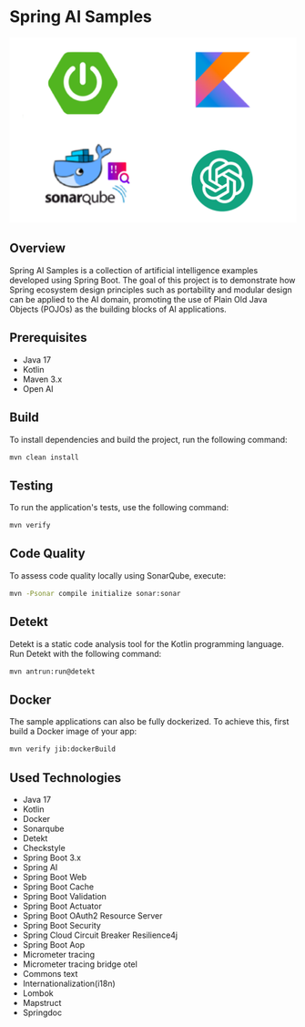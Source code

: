 # Spring AI Samples

![Spring Boot AI Samples](https://github.com/susimsek/spring-ai-samples/blob/main/images/introduction.png)

## Overview

Spring AI Samples is a collection of artificial intelligence examples developed using Spring Boot. The goal of this project is to demonstrate how Spring ecosystem design principles such as portability and modular design can be applied to the AI domain, promoting the use of Plain Old Java Objects (POJOs) as the building blocks of AI applications.

## Prerequisites

- Java 17
- Kotlin
- Maven 3.x
- Open AI

## Build

To install dependencies and build the project, run the following command:

```sh
mvn clean install
```

## Testing

To run the application's tests, use the following command:

```sh
mvn verify
```

## Code Quality

To assess code quality locally using SonarQube, execute:

```sh
mvn -Psonar compile initialize sonar:sonar
```

## Detekt

Detekt is a static code analysis tool for the Kotlin programming language. Run Detekt with the following command:

```sh
mvn antrun:run@detekt
```

## Docker

The sample applications can also be fully dockerized. To achieve this, first build a Docker image of your app:

```sh
mvn verify jib:dockerBuild
```

## Used Technologies

- Java 17
- Kotlin
- Docker
- Sonarqube
- Detekt
- Checkstyle
- Spring Boot 3.x
- Spring AI
- Spring Boot Web
- Spring Boot Cache
- Spring Boot Validation
- Spring Boot Actuator
- Spring Boot OAuth2 Resource Server
- Spring Boot Security
- Spring Cloud Circuit Breaker Resilience4j
- Spring Boot Aop
- Micrometer tracing
- Micrometer tracing bridge otel
- Commons text
- Internationalization(i18n)
- Lombok
- Mapstruct
- Springdoc